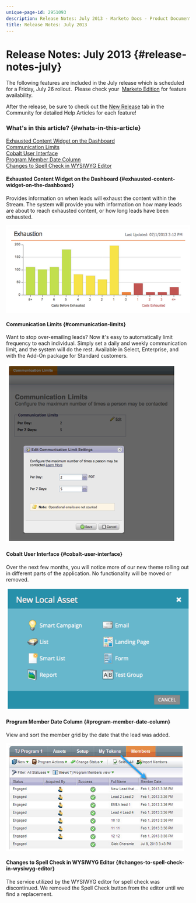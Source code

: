 ```yaml
---
unique-page-id: 2951093
description: Release Notes: July 2013 - Marketo Docs - Product Documentation
title: Release Notes: July 2013
---
```


# Release Notes: July 2013 {#release-notes-july}

The following features are included in the July release which is scheduled for a Friday, July 26 rollout. &nbsp;Please check your&nbsp; [Marketo Edition](http://docs.marketo.com/display/docs/assets/pricing.php) for feature availability.&nbsp;

After the release, be sure to check out the [New Release](release-notes-december-2013.md) tab in the Community for detailed Help Articles for each feature!

### What's in this article? {#whats-in-this-article}

[Exhausted Content Widget on the Dashboard](#exhausted-content-widget-on-the-dashboard)  
[Communication Limits](#communication-limits)  
[Cobalt User Interface](#cobalt-user-interface)  
[Program Member Date Column](#program-member-date-column)  
[Changes to Spell Check in WYSIWYG Editor](#changes-to-spell-check-in-wysiwyg-editor)

#### Exhausted Content Widget on the Dashboard {#exhausted-content-widget-on-the-dashboard}

Provides information on when leads will exhaust the content within the Stream. The system will provide you with information on how many leads are about to reach exhausted content, or how long leads have been exhausted.

![](assets/image2014-9-22-16-3a30-3a50.png)

#### Communication Limits {#communication-limits}

Want to stop over-emailing leads? Now it's easy to automatically limit frequency to each individual. Simply set a daily and weekly communication limit, and the system will do the rest. Available in Select, Enterprise, and with the Add-On package for Standard customers.

![](assets/image2014-9-22-16-3a31-3a13.png)

#### Cobalt User Interface {#cobalt-user-interface}

Over the next few months, you will notice more of our new theme rolling out in different parts of the application. No functionality will be moved or removed.

![](assets/image2014-9-22-16-3a31-3a42.png)

#### Program Member Date Column {#program-member-date-column}

View and sort the member grid by the date that the lead was added.

![](assets/image2014-9-22-16-3a32-3a1.png)

#### Changes to Spell Check in WYSIWYG Editor {#changes-to-spell-check-in-wysiwyg-editor}

The service utilized by the WYSIWYG editor for spell check was discontinued. We removed the Spell Check button from the editor until we find a replacement.   

